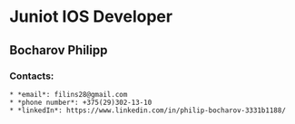 # Juniot IOS Developer

## Bocharov Philipp

### Contacts:
	* *email*: filins28@gmail.com
	* *phone number*: +375(29)302-13-10
	* *linkedIn*: https://www.linkedin.com/in/philip-bocharov-3331b1188/